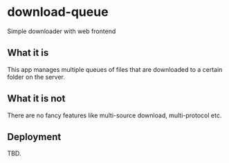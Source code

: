 # download-queue
Simple downloader with web frontend

## What it is

This app manages multiple queues of files that are downloaded to a certain
folder on the server.

## What it is not

There are no fancy features like multi-source download, multi-protocol etc.

## Deployment

TBD.
